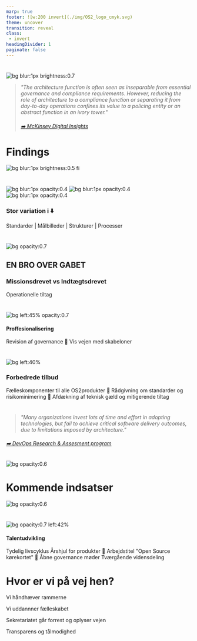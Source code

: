 ```yaml
---
marp: true
footer: ![w:200 invert](./img/OS2_logo_cmyk.svg)
theme: uncover
transition: reveal
class: 
 - invert
headingDivider: 1
paginate: false
---
```

#

![bg blur:1px brightness:0.7](https://images.unsplash.com/photo-1515856251934-766e064d7b09?q=80&w=1335&auto=format&fit=crop&ixlib=rb-4.0.3&ixid=M3wxMjA3fDB8MHxwaG90by1wYWdlfHx8fGVufDB8fHx8fA%3D%3D)

> _"The architecture function is often seen as inseparable from essential governance and compliance requirements. However, reducing the role of architecture to a compliance function or separating it from day-to-day operations confines its value to a policing entity or an abstract function in an ivory tower."_
> 
> ###### [:arrow_right: McKinsey Digital Insights](https://www.mckinsey.com/capabilities/mckinsey-digital/our-insights/tech-forward/quantum-technology-use-cases-as-fuel-for-value-in-finance)
<!-- 
Fælleskabet har fået en Enterprise Arkitekt. Både produkterne bestyrelsen og medlemmerne.

- Det skal i blive vant til og det skal produkterne lige vænne sig til.

- Jeg har været inviteret ind i en delmængde af produkterne - ad-hoc

- Jeg har opdaget nogle ting-->

# Findings
![bg blur:1px brightness:0.5 fi](https://images.pexels.com/photos/577585/pexels-photo-577585.jpeg?auto=compress&cs=tinysrgb&w=1260&h=750&dpr=1)

#
![bg blur:1px opacity:0.4](https://images.pexels.com/photos/20870044/pexels-photo-20870044/free-photo-of-facade-of-the-court-of-appeal-of-montpellier.jpeg)
![bg blur:1px opacity:0.4](https://images.pexels.com/photos/23964492/pexels-photo-23964492/free-photo-of-exterior-of-the-guggenheim-museum-bilbao.jpeg?auto=compress&cs=tinysrgb&w=1260&h=750&dpr=1)
![bg blur:1px opacity:0.4](https://images.pexels.com/photos/20841404/pexels-photo-20841404/free-photo-of-modern-airport-in-hongkong.jpeg?auto=compress&cs=tinysrgb&w=1260&h=750&dpr=1)



### Stor variation i :arrow_down:

Standarder | Målbilleder | Strukturer | Processer
<!-- 
- Produkterne er meget uens og leverandørerne ligeså



- Der anvendes ikke mange fælles standarder eller processer for udvikling eller leverance

- Der er forskellige målbilleder for et sundt produkt er og hvordan man kommer derhen uden egentlige metrikker

- Der arbejdes meget forskelligt med dokumentation og transparens

- Genbrug: Der er ikke meget genbrug, produkterne er samlede omkring enkelte leverandørers ydelser der for det meste leverer store monolitter
-->

#
![bg opacity:0.7](https://images.unsplash.com/photo-1535214650615-40b65942085a?q=80&w=1170&auto=format&fit=crop&ixlib=rb-4.0.3&ixid=M3wxMjA3fDB8MHxwaG90by1wYWdlfHx8fGVufDB8fHx8fA%3D%3D)

## EN BRO OVER GABET

### Missionsdrevet vs Indtægtsdrevet
Operationelle tiltag
<!-- Det oprerationelle -->

#
![bg left:45% opacity:0.7](https://images.unsplash.com/photo-1535214650615-40b65942085a?q=80&w=1170&auto=format&fit=crop&ixlib=rb-4.0.3&ixid=M3wxMjA3fDB8MHxwaG90by1wYWdlfHx8fGVufDB8fHx8fA%3D%3D)

#### Proffesionalisering
<!-- Vi gik i gang med at håndhæve governance, produkterne var ikke klar -->
Revision af governance<!-- Foregår i fuld transparens -->
💠
Vis vejen med skabeloner<!-- Hurtig igangsætning - ensartede resultater-->
#

![bg left:40%](https://images.unsplash.com/photo-1454165804606-c3d57bc86b40?q=80&w=1470&auto=format&fit=crop&ixlib=rb-4.0.3&ixid=M3wxMjA3fDB8MHxwaG90by1wYWdlfHx8fGVufDB8fHx8fA%3D%3D)
### Forbedrede tilbud
Fælleskomponenter til alle OS2produkter
💠
Rådgivning om standarder og risikominimering
💠
Afdækning af teknisk gæld og mitigerende tiltag

#
> *"Many organizations invest lots of time and effort in adopting technologies, but fail to achieve critical software delivery outcomes, due to limitations imposed by architecture."*

###### [➡️ DevOps Research & Assesment program](https://dora.dev/)
![bg opacity:0.6](https://images.unsplash.com/photo-1539598978120-7d2f5251837c?q=80&w=1287&auto=format&fit=crop&ixlib=rb-4.0.3&ixid=M3wxMjA3fDB8MHxwaG90by1wYWdlfHx8fGVufDB8fHx8fA%3D%3D)

# Kommende indsatser
![bg opacity:0.6](https://images.unsplash.com/photo-1539598978120-7d2f5251837c?q=80&w=1287&auto=format&fit=crop&ixlib=rb-4.0.3&ixid=M3wxMjA3fDB8MHxwaG90by1wYWdlfHx8fGVufDB8fHx8fA%3D%3D)


#
![bg opacity:0.7 left:42% ](https://images.pexels.com/photos/5383771/pexels-photo-5383771.jpeg?auto=compress&cs=tinysrgb&w=1260&h=750&dpr=1)
#### Talentudvikling

Tydelig livscyklus
Årshjul for produkter<!--Faste besøg i produkterne, rådgivning og governance, Produktstatus -->
💠
Arbejdstitel "Open Source kørekortet"
💠
Åbne governance møder
Tværgående vidensdeling 



# Hvor er vi på vej hen?
Vi håndhæver rammerne

Vi uddannner fælleskabet

Sekretariatet går forrest og oplyser vejen

Transparens og tålmodighed
